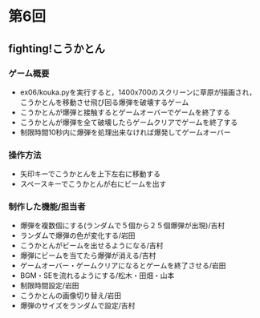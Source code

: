 # 第6回
## fighting!こうかとん
### ゲーム概要
- ex06/kouka.pyを実行すると，1400x700のスクリーンに草原が描画され，こうかとんを移動させ飛び回る爆弾を破壊するゲーム
- こうかとんが爆弾と接触するとゲームオーバーでゲームを終了する
- こうかとんが爆弾を全て破壊したらゲームクリアでゲームを終了する
- 制限時間10秒内に爆弾を処理出来なければ爆発してゲームオーバー
### 操作方法
- 矢印キーでこうかとんを上下左右に移動する
- スペースキーでこうかとんが右にビームを出す
### 制作した機能/担当者
- 爆弾を複数個にする(ランダムで５個から２５個爆弾が出現)/吉村
- ランダムで爆弾の色が変化する/岩田
- こうかとんがビームを出せるようになる/吉村
- 爆弾にビームを当てたら爆弾が消える/吉村
- ゲームオーバー・ゲームクリアになるとゲームを終了させる/岩田
- BGM・SEを流れるようにする/松木・田畑・山本
- 制限時間設定/岩田
- こうかとんの画像切り替え/岩田
- 爆弾のサイズをランダムで設定/吉村